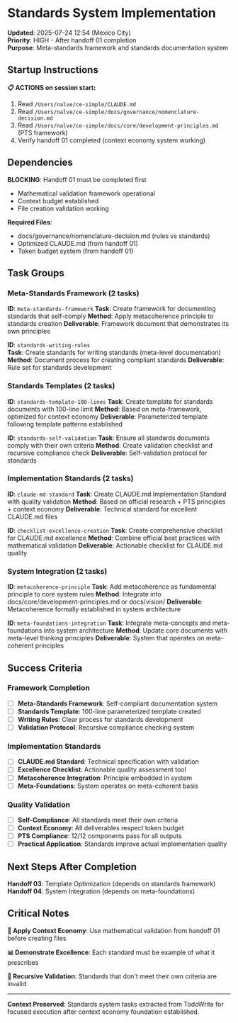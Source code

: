 # Standards System Implementation

**Updated**: 2025-07-24 12:54 (Mexico City)  
**Priority**: HIGH - After handoff 01 completion  
**Purpose**: Meta-standards framework and standards documentation system

## Startup Instructions

**📋 ACTIONS on session start:**
1. Read `/Users/nalve/ce-simple/CLAUDE.md` 
2. Read `/Users/nalve/ce-simple/docs/governance/nomenclature-decision.md`
3. Read `/Users/nalve/ce-simple/docs/core/development-principles.md` (PTS framework)
4. Verify handoff 01 completed (context economy system working)

## Dependencies

**BLOCKING**: Handoff 01 must be completed first
- Mathematical validation framework operational
- Context budget established  
- File creation validation working

**Required Files**:
- docs/governance/nomenclature-decision.md (rules vs standards)
- Optimized CLAUDE.md (from handoff 01)
- Token budget system (from handoff 01)

## Task Groups

### Meta-Standards Framework (2 tasks)
**ID**: `meta-standards-framework`
**Task**: Create framework for documenting standards that self-comply
**Method**: Apply metacoherence principle to standards creation
**Deliverable**: Framework document that demonstrates its own principles

**ID**: `standards-writing-rules`  
**Task**: Create standards for writing standards (meta-level documentation)
**Method**: Document process for creating compliant standards
**Deliverable**: Rule set for standards development

### Standards Templates (2 tasks)
**ID**: `standards-template-100-lines`
**Task**: Create template for standards documents with 100-line limit
**Method**: Based on meta-framework, optimized for context economy
**Deliverable**: Parameterized template following template patterns established

**ID**: `standards-self-validation`
**Task**: Ensure all standards documents comply with their own criteria
**Method**: Create validation checklist and recursive compliance check
**Deliverable**: Self-validation protocol for standards

### Implementation Standards (2 tasks)
**ID**: `claude-md-standard`
**Task**: Create CLAUDE.md Implementation Standard with quality validation
**Method**: Based on official research + PTS principles + context economy
**Deliverable**: Technical standard for excellent CLAUDE.md files

**ID**: `checklist-excellence-creation`
**Task**: Create comprehensive checklist for CLAUDE.md excellence
**Method**: Combine official best practices with mathematical validation
**Deliverable**: Actionable checklist for CLAUDE.md quality

### System Integration (2 tasks)
**ID**: `metacoherence-principle`
**Task**: Add metacoherence as fundamental principle to core system rules
**Method**: Integrate into docs/core/development-principles.md or docs/vision/
**Deliverable**: Metacoherence formally established in system architecture

**ID**: `meta-foundations-integration`
**Task**: Integrate meta-concepts and meta-foundations into system architecture
**Method**: Update core documents with meta-level thinking principles
**Deliverable**: System that operates on meta-coherent principles

## Success Criteria

### Framework Completion
- [ ] **Meta-Standards Framework**: Self-compliant documentation system
- [ ] **Standards Template**: 100-line parameterized template created
- [ ] **Writing Rules**: Clear process for standards development
- [ ] **Validation Protocol**: Recursive compliance checking system

### Implementation Standards
- [ ] **CLAUDE.md Standard**: Technical specification with validation
- [ ] **Excellence Checklist**: Actionable quality assessment tool
- [ ] **Metacoherence Integration**: Principle embedded in system
- [ ] **Meta-Foundations**: System operates on meta-coherent basis

### Quality Validation
- [ ] **Self-Compliance**: All standards meet their own criteria
- [ ] **Context Economy**: All deliverables respect token budget
- [ ] **PTS Compliance**: 12/12 components pass for all outputs
- [ ] **Practical Application**: Standards improve actual implementation quality

## Next Steps After Completion

**Handoff 03**: Template Optimization (depends on standards framework)
**Handoff 04**: System Integration (depends on meta-foundations)

## Critical Notes

**🔧 Apply Context Economy**: Use mathematical validation from handoff 01 before creating files

**📊 Demonstrate Excellence**: Each standard must be example of what it prescribes  

**🔄 Recursive Validation**: Standards that don't meet their own criteria are invalid

---

**Context Preserved**: Standards system tasks extracted from TodoWrite for focused execution after context economy foundation established.